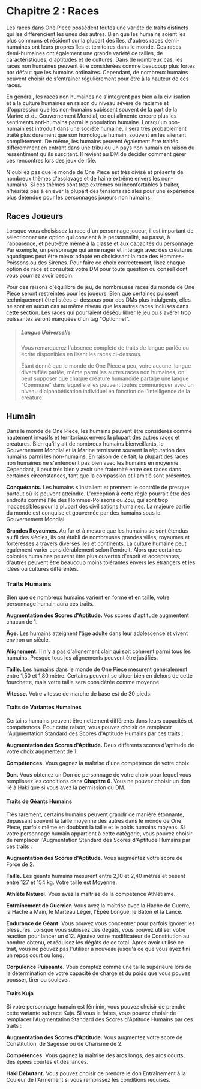 # Chapitre 2 : Races

Les races dans One Piece possèdent toutes une variété de traits distincts qui les différencient les unes des autres. Bien que les humains soient les plus communs et résident sur la plupart des îles, d'autres races demi-humaines ont leurs propres îles et territoires dans le monde. Ces races demi-humaines ont également une grande variété de tailles, de caractéristiques, d'aptitudes et de cultures. Dans de nombreux cas, les races non humaines peuvent être considérées comme beaucoup plus fortes par défaut que les humains ordinaires. Cependant, de nombreux humains peuvent choisir de s'entraîner régulièrement pour être à la hauteur de ces races.

En général, les races non humaines ne s'intègrent pas bien à la civilisation et à la culture humaines en raison du niveau sévère de racisme et d'oppression que les non-humains subissent souvent de la part de la Marine et du Gouvernement Mondial, ce qui alimente encore plus les sentiments anti-humains parmi la population humaine. Lorsqu'un non-humain est introduit dans une société humaine, il sera très probablement traité plus durement que son homologue humain, souvent en les alienant complètement. De même, les humains peuvent également être traités différemment en entrant dans une tribu ou un pays non humain en raison du ressentiment qu'ils suscitent. Il revient au DM de décider comment gérer ces rencontres lors des jeux de rôle.

N'oubliez pas que le monde de One Piece est très divisé et présente de nombreux thèmes d'esclavage et de haine extrême envers les non-humains. Si ces thèmes sont trop extrêmes ou inconfortables à traiter, n'hésitez pas à enlever la plupart des tensions raciales pour une expérience plus détendue pour les personnages joueurs non humains.

## Races Joueurs

Lorsque vous choisissez la race d'un personnage joueur, il est important de sélectionner une option qui convient à la personnalité, au passé, à l'apparence, et peut-être même à la classe et aux capacités du personnage. Par exemple, un personnage qui aime nager et interagir avec des créatures aquatiques peut être mieux adapté en choisissant la race des Hommes-Poissons ou des Sirènes. Pour faire ce choix correctement, lisez chaque option de race et consultez votre DM pour toute question ou conseil dont vous pourriez avoir besoin.

Pour des raisons d'équilibre de jeu, de nombreuses races du monde de One Piece seront restreintes pour les joueurs. Bien que certaines puissent techniquement être listées ci-dessous pour des DMs plus indulgents, elles ne sont en aucun cas au même niveau que les autres races incluses dans cette section. Les races qui pourraient déséquilibrer le jeu ou s'avérer trop puissantes seront marquées d'un tag "Optionnel".

> ##### Langue Universelle
> Vous remarquerez l'absence complète de traits de langue parlée ou écrite disponibles en lisant les races ci-dessous.
>
> Étant donné que le monde de One Piece a peu, voire aucune, langue diversifiée parlée, même parmi les autres races non humaines, on peut supposer que chaque créature humanoïde partage une langue "Commune" dans laquelle elles peuvent toutes communiquer avec un niveau d'alphabétisation individuel en fonction de l'intelligence de la créature.

## Humain

Dans le monde de One Piece, les humains peuvent être considérés comme hautement invasifs et territoriaux envers la plupart des autres races et créatures. Bien qu'il y ait de nombreux humains bienveillants, le Gouvernement Mondial et la Marine ternissent souvent la réputation des humains parmi les non-humains. En raison de ce fait, la plupart des races non humaines ne s'entendent pas bien avec les humains en moyenne. Cependant, il peut très bien y avoir une fraternité entre ces races dans certaines circonstances, tant que la compassion et l'amitié sont présentes.

**Conquérants.** Les humains s'installent et prennent le contrôle de presque partout où ils peuvent atteindre. L'exception à cette règle pourrait être des endroits comme l'île des Hommes-Poissons ou Zou, qui sont trop inaccessibles pour la plupart des civilisations humaines. La majeure partie du monde est conquise et gouvernée par des humains sous le Gouvernement Mondial.

**Grandes Royaumes.** Au fur et à mesure que les humains se sont étendus au fil des siècles, ils ont établi de nombreuses grandes villes, royaumes et forteresses à travers diverses îles et continents. La culture humaine peut également varier considérablement selon l'endroit. Alors que certaines colonies humaines peuvent être plus ouvertes d'esprit et acceptantes, d'autres peuvent être beaucoup moins tolérantes envers les étrangers et les idées ou cultures différentes.

### Traits Humains

Bien que de nombreux humains varient en forme et en taille, votre personnage humain aura ces traits.

**Augmentation des Scores d'Aptitude.** Vos scores d'aptitude augmentent chacun de 1.

**Âge.** Les humains atteignent l'âge adulte dans leur adolescence et vivent environ un siècle.

**Alignement.** Il n'y a pas d'alignement clair qui soit cohérent parmi tous les humains. Presque tous les alignements peuvent être justifiés.

**Taille.** Les humains dans le monde de One Piece mesurent généralement entre 1,50 et 1,80 mètre. Certains peuvent se situer bien en dehors de cette fourchette, mais votre taille sera considérée comme moyenne.

**Vitesse.** Votre vitesse de marche de base est de 30 pieds.

#### Traits de Variantes Humaines

Certains humains peuvent être nettement différents dans leurs capacités et compétences. Pour cette raison, vous pouvez choisir de remplacer l'Augmentation Standard des Scores d'Aptitude Humains par ces traits :

**Augmentation des Scores d'Aptitude.** Deux différents scores d'aptitude de votre choix augmentent de 1.

**Compétences.** Vous gagnez la maîtrise d'une compétence de votre choix.

**Don.** Vous obtenez un Don de personnage de votre choix pour lequel vous remplissez les conditions dans **Chapitre 6**. Vous ne pouvez choisir un don lié à Haki que si vous avez la permission du DM.

#### Traits de Géants Humains

Très rarement, certains humains peuvent grandir de manière étonnante, dépassant souvent la taille moyenne des autres dans le monde de One Piece, parfois même en doublant la taille et le poids humains moyens. Si votre personnage humain appartient à cette catégorie, vous pouvez choisir de remplacer l'Augmentation Standard des Scores d'Aptitude Humains par ces traits :

**Augmentation des Scores d'Aptitude.** Vous augmentez votre score de Force de 2.

**Taille.** Les géants humains mesurent entre 2,10 et 2,40 mètres et pèsent entre 127 et 154 kg. Votre taille est Moyenne.

**Athlète Naturel.** Vous avez la maîtrise de la compétence Athlétisme.

**Entraînement de Guerrier.** Vous avez la maîtrise avec la Hache de Guerre, la Hache à Main, le Marteau Léger, l'Épée Longue, le Bâton et la Lance.

**Endurance de Géant.** Vous pouvez vous concentrer pour parfois ignorer les blessures. Lorsque vous subissez des dégâts, vous pouvez utiliser votre réaction pour lancer un d12. Ajoutez votre modificateur de Constitution au nombre obtenu, et réduisez les dégâts de ce total. Après avoir utilisé ce trait, vous ne pouvez pas l'utiliser à nouveau jusqu'à ce que vous ayez fini un repos court ou long.

**Corpulence Puissante.** Vous comptez comme une taille supérieure lors de la détermination de votre capacité de charge et du poids que vous pouvez pousser, tirer ou soulever.

#### Traits Kuja

Si votre personnage humain est féminin, vous pouvez choisir de prendre cette variante subrace Kuja. Si vous le faites, vous pouvez choisir de remplacer l'Augmentation Standard des Scores d'Aptitude Humains par ces traits :

**Augmentation des Scores d'Aptitude.** Vous augmentez votre score de Constitution, de Sagesse ou de Charisme de 2.

**Compétences.** Vous gagnez la maîtrise des arcs longs, des arcs courts, des épées courtes et des lances.

**Haki Débutant.** Vous pouvez choisir de prendre le don Entraînement à la Couleur de l'Armement si vous remplissez les conditions requises.
